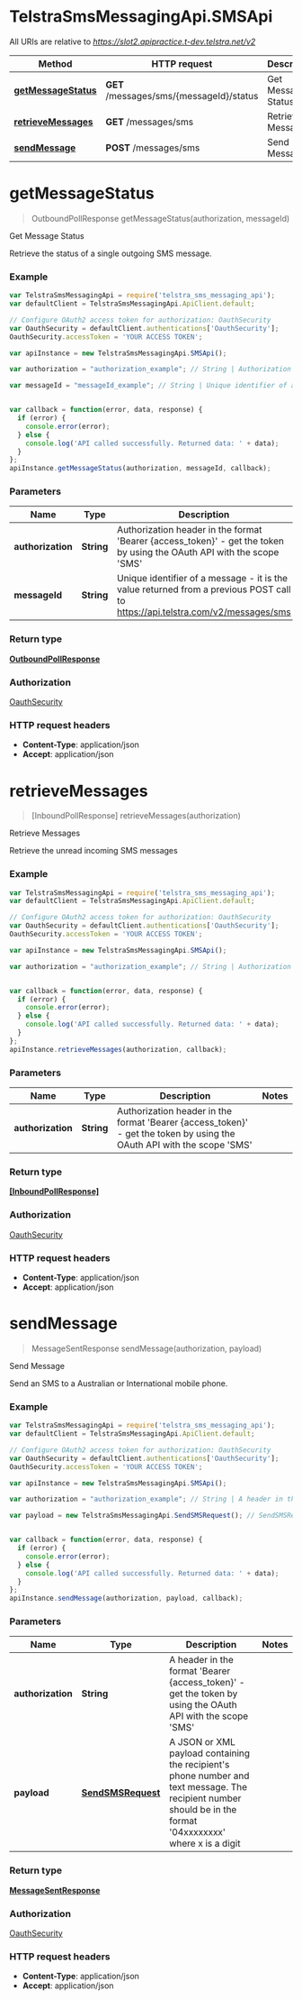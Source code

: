 # TelstraSmsMessagingApi.SMSApi

All URIs are relative to *https://slot2.apipractice.t-dev.telstra.net/v2*

Method | HTTP request | Description
------------- | ------------- | -------------
[**getMessageStatus**](SMSApi.md#getMessageStatus) | **GET** /messages/sms/{messageId}/status | Get Message Status
[**retrieveMessages**](SMSApi.md#retrieveMessages) | **GET** /messages/sms | Retrieve Messages
[**sendMessage**](SMSApi.md#sendMessage) | **POST** /messages/sms | Send Message


<a name="getMessageStatus"></a>
# **getMessageStatus**
> OutboundPollResponse getMessageStatus(authorization, messageId)

Get Message Status

Retrieve the status of a single outgoing SMS message.

### Example
```javascript
var TelstraSmsMessagingApi = require('telstra_sms_messaging_api');
var defaultClient = TelstraSmsMessagingApi.ApiClient.default;

// Configure OAuth2 access token for authorization: OauthSecurity
var OauthSecurity = defaultClient.authentications['OauthSecurity'];
OauthSecurity.accessToken = 'YOUR ACCESS TOKEN';

var apiInstance = new TelstraSmsMessagingApi.SMSApi();

var authorization = "authorization_example"; // String | Authorization header in the format 'Bearer {access_token}' - get the token by using the OAuth API with the scope 'SMS'

var messageId = "messageId_example"; // String | Unique identifier of a message - it is the value returned from a previous POST call to https://api.telstra.com/v2/messages/sms


var callback = function(error, data, response) {
  if (error) {
    console.error(error);
  } else {
    console.log('API called successfully. Returned data: ' + data);
  }
};
apiInstance.getMessageStatus(authorization, messageId, callback);
```

### Parameters

Name | Type | Description  | Notes
------------- | ------------- | ------------- | -------------
 **authorization** | **String**| Authorization header in the format &#39;Bearer {access_token}&#39; - get the token by using the OAuth API with the scope &#39;SMS&#39; | 
 **messageId** | **String**| Unique identifier of a message - it is the value returned from a previous POST call to https://api.telstra.com/v2/messages/sms | 

### Return type

[**OutboundPollResponse**](OutboundPollResponse.md)

### Authorization

[OauthSecurity](../README.md#OauthSecurity)

### HTTP request headers

 - **Content-Type**: application/json
 - **Accept**: application/json

<a name="retrieveMessages"></a>
# **retrieveMessages**
> [InboundPollResponse] retrieveMessages(authorization)

Retrieve Messages

Retrieve the unread incoming SMS messages

### Example
```javascript
var TelstraSmsMessagingApi = require('telstra_sms_messaging_api');
var defaultClient = TelstraSmsMessagingApi.ApiClient.default;

// Configure OAuth2 access token for authorization: OauthSecurity
var OauthSecurity = defaultClient.authentications['OauthSecurity'];
OauthSecurity.accessToken = 'YOUR ACCESS TOKEN';

var apiInstance = new TelstraSmsMessagingApi.SMSApi();

var authorization = "authorization_example"; // String | Authorization header in the format 'Bearer {access_token}' - get the token by using the OAuth API with the scope 'SMS'


var callback = function(error, data, response) {
  if (error) {
    console.error(error);
  } else {
    console.log('API called successfully. Returned data: ' + data);
  }
};
apiInstance.retrieveMessages(authorization, callback);
```

### Parameters

Name | Type | Description  | Notes
------------- | ------------- | ------------- | -------------
 **authorization** | **String**| Authorization header in the format &#39;Bearer {access_token}&#39; - get the token by using the OAuth API with the scope &#39;SMS&#39; | 

### Return type

[**[InboundPollResponse]**](InboundPollResponse.md)

### Authorization

[OauthSecurity](../README.md#OauthSecurity)

### HTTP request headers

 - **Content-Type**: application/json
 - **Accept**: application/json

<a name="sendMessage"></a>
# **sendMessage**
> MessageSentResponse sendMessage(authorization, payload)

Send Message

Send an SMS to a Australian or International mobile phone.

### Example
```javascript
var TelstraSmsMessagingApi = require('telstra_sms_messaging_api');
var defaultClient = TelstraSmsMessagingApi.ApiClient.default;

// Configure OAuth2 access token for authorization: OauthSecurity
var OauthSecurity = defaultClient.authentications['OauthSecurity'];
OauthSecurity.accessToken = 'YOUR ACCESS TOKEN';

var apiInstance = new TelstraSmsMessagingApi.SMSApi();

var authorization = "authorization_example"; // String | A header in the format 'Bearer {access_token}' - get the token by using the OAuth API with the scope 'SMS'

var payload = new TelstraSmsMessagingApi.SendSMSRequest(); // SendSMSRequest | A JSON or XML payload containing the recipient's phone number and text message. The recipient number should be in the format '04xxxxxxxx' where x is a digit


var callback = function(error, data, response) {
  if (error) {
    console.error(error);
  } else {
    console.log('API called successfully. Returned data: ' + data);
  }
};
apiInstance.sendMessage(authorization, payload, callback);
```

### Parameters

Name | Type | Description  | Notes
------------- | ------------- | ------------- | -------------
 **authorization** | **String**| A header in the format &#39;Bearer {access_token}&#39; - get the token by using the OAuth API with the scope &#39;SMS&#39; | 
 **payload** | [**SendSMSRequest**](SendSMSRequest.md)| A JSON or XML payload containing the recipient&#39;s phone number and text message. The recipient number should be in the format &#39;04xxxxxxxx&#39; where x is a digit | 

### Return type

[**MessageSentResponse**](MessageSentResponse.md)

### Authorization

[OauthSecurity](../README.md#OauthSecurity)

### HTTP request headers

 - **Content-Type**: application/json
 - **Accept**: application/json

